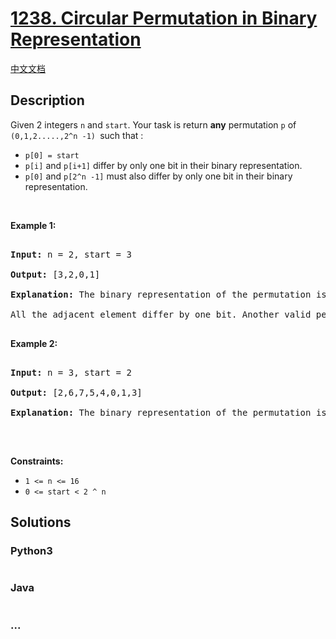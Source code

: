 # [1238. Circular Permutation in Binary Representation](https://leetcode.com/problems/circular-permutation-in-binary-representation)

[中文文档](/solution/1200-1299/1238.Circular%20Permutation%20in%20Binary%20Representation/README.md)

## Description

<p>Given 2 integers <code>n</code> and <code>start</code>. Your task is return <strong>any</strong> permutation <code>p</code>&nbsp;of <code>(0,1,2.....,2^n -1) </code>such that :</p>



<ul>
	<li><code>p[0] = start</code></li>
	<li><code>p[i]</code> and <code>p[i+1]</code>&nbsp;differ by only one bit in their binary representation.</li>
	<li><code>p[0]</code> and <code>p[2^n -1]</code>&nbsp;must also differ by only one bit in their binary representation.</li>
</ul>



<p>&nbsp;</p>

<p><strong>Example 1:</strong></p>



<pre>

<strong>Input:</strong> n = 2, start = 3

<strong>Output:</strong> [3,2,0,1]

<strong>Explanation:</strong> The binary representation of the permutation is (11,10,00,01). 

All the adjacent element differ by one bit. Another valid permutation is [3,1,0,2]

</pre>



<p><strong>Example 2:</strong></p>



<pre>

<strong>Input:</strong> n = 3, start = 2

<strong>Output:</strong> [2,6,7,5,4,0,1,3]

<strong>Explanation:</strong> The binary representation of the permutation is (010,110,111,101,100,000,001,011).

</pre>



<p>&nbsp;</p>

<p><strong>Constraints:</strong></p>



<ul>
	<li><code>1 &lt;= n &lt;= 16</code></li>
	<li><code>0 &lt;= start&nbsp;&lt;&nbsp;2 ^ n</code></li>
</ul>

## Solutions

<!-- tabs:start -->

### **Python3**

```python

```

### **Java**

```java

```

### **...**

```

```

<!-- tabs:end -->
